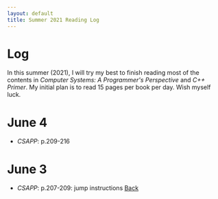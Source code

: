 ```yaml
---
layout: default
title: Summer 2021 Reading Log
---
```

# Log 
In this summer (2021), I will try my best to finish reading most of the contents in *Computer Systems: A Programmer's Perspective* and *C++ Primer*.
My initial plan is to read 15 pages per book per day. Wish myself luck.

# June 4
- *CSAPP*: p.209-216
# June 3
- *CSAPP*: p.207-209: jump instructions
[Back](/index.html)